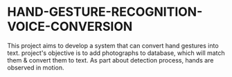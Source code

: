 # HAND-GESTURE-RECOGNITION-VOICE-CONVERSION
This project aims to develop a system that can convert hand gestures into text.  project's objective is to add photographs to database, which will match them &amp;  convert them to text. As part about detection process, hands are observed in motion.
